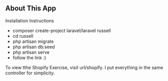 
## About This App

Installation Instructions
- composer create-project laravel/laravel russell
- cd russell
- php artisan migrate
- php artisan db:seed
- php artisan serve
- follow the link :)

To view tthe Shopify Exercise, visit url/shopify. I put everything in the same controller for simplicity. 
